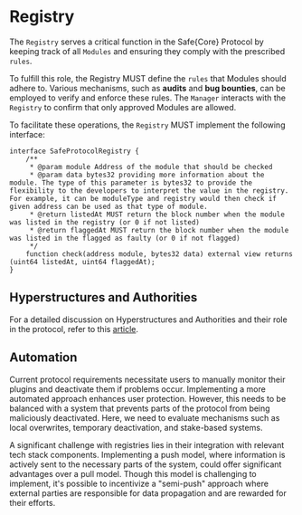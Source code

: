 # Registry

The `Registry` serves a critical function in the Safe{Core} Protocol by keeping track of all `Modules` and ensuring they comply with the prescribed `rules`.


To fulfill this role, the Registry MUST define the `rules` that Modules should adhere to. Various mechanisms, such as **audits** and **bug bounties**, can be employed to verify and enforce these rules. The `Manager` interacts with the `Registry` to confirm that only approved Modules are allowed.

To facilitate these operations, the `Registry` MUST implement the following interface:

```solidity
interface SafeProtocolRegistry {
    /**
     * @param module Address of the module that should be checked
     * @param data bytes32 providing more information about the module. The type of this parameter is bytes32 to provide the flexibility to the developers to interpret the value in the registry. For example, it can be moduleType and registry would then check if given address can be used as that type of module.
     * @return listedAt MUST return the block number when the module was listed in the registry (or 0 if not listed)
     * @return flaggedAt MUST return the block number when the module was listed in the flagged as faulty (or 0 if not flagged)
     */
    function check(address module, bytes32 data) external view returns (uint64 listedAt, uint64 flaggedAt);
}
```

## Hyperstructures and Authorities
For a detailed discussion on Hyperstructures and Authorities and their role in the protocol, refer to this [article](https://mirror.xyz/konradkopp.eth/7Q3TrMFgx2VbZRKa7UEaisIMjimpMABiqGYo00T9egA).

## Automation

Current protocol requirements necessitate users to manually monitor their plugins and deactivate them if problems occur. Implementing a more automated approach enhances user protection. However, this needs to be balanced with a system that prevents parts of the protocol from being maliciously deactivated. Here, we need to evaluate mechanisms such as local overwrites, temporary deactivation, and stake-based systems.

A significant challenge with registries lies in their integration with relevant tech stack components. Implementing a push model, where information is actively sent to the necessary parts of the system, could offer significant advantages over a pull model. Though this model is challenging to implement, it's possible to incentivize a "semi-push" approach where external parties are responsible for data propagation and are rewarded for their efforts.
